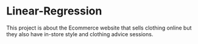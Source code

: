 # Linear-Regression
This project is about the Ecommerce website that sells clothing online but they also have in-store style and clothing advice sessions.
